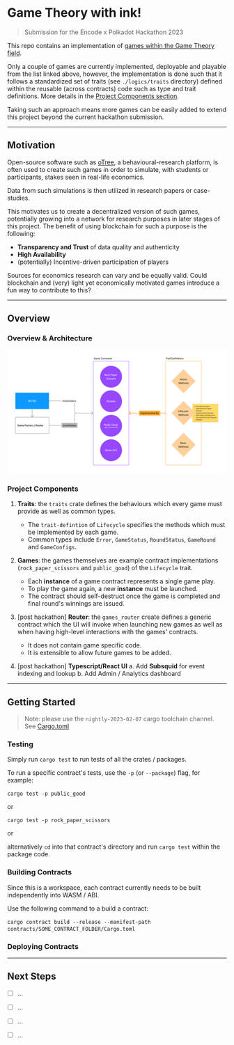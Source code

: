 # Game Theory with ink!

> Submission for the Encode x Polkadot Hackathon 2023

This repo contains an implementation of [games within the Game Theory field](https://en.wikipedia.org/wiki/List_of_games_in_game_theory).

Only a couple of games are currently implemented, deployable and playable from the list linked above, however, the implementation
is done such that it follows a standardized set of traits (see `./logics/traits` directory) defined within the reusable (across contracts) code
such as type and trait definitions. More details in the [Project Components section](#project-components).

Taking such an approach means more games can be easily added to extend this project beyond the current hackathon submission.

---

## Motivation

Open-source software such as [oTree](https://www.otree.org/), a behavioural-research platform, is often used to create such games
in order to simulate, with students or participants, stakes seen in real-life economics. 

Data from such simulations is then utilized in research papers or case-studies.

This motivates us to create a decentralized version of such games, potentially growing into a network for research purposes
in later stages of this project. The benefit of using blockchain for such a purpose is the following:

* **Transparency and Trust** of data quality and authenticity
* **High Availability**
* (potentially) Incentive-driven participation of players

Sources for economics research can vary and be equally valid. Could blockchain and (very) light yet economically motivated games
introduce a fun way to contribute to this?

---

## Overview

### Overview & Architecture

![](./images/architecture.png)

### Project Components

1. **Traits**: the `traits` crate defines the behaviours which every game must provide as well as common types.
    * The `trait-defintion` of `Lifecycle` specifies the methods which must be implemented by each game.
    * Common types include `Error`, `GameStatus`, `RoundStatus`, `GameRound` and `GameConfigs`.

2. **Games**: the games themselves are example contract implementations (`rock_paper_scissors` and `public_good`) of the `Lifecycle` trait.
    * Each __instance__ of a game contract represents a single game play.
    * To play the game again, a new __instance__ must be launched.
    * The contract should self-destruct once the game is completed and final round's winnings are issued.

3. [post hackathon] **Router**: the `games_router` create defines a generic contract which the UI will invoke when launching 
new games as well as when having high-level interactions with the games' contracts.
   * It does not contain game specific code.
   * It is extensible to allow future games to be added.

4. [post hackathon] **Typescript/React UI**
   a. Add **Subsquid** for event indexing and lookup
   b. Add Admin / Analytics dashboard

---

## Getting Started

> Note: please use the `nightly-2023-02-07` cargo toolchain channel. See [Cargo.toml](./Cargo.toml)

### Testing

Simply run `cargo test` to run tests of all the crates / packages.

To run a specific contract's tests, use the `-p` (or `--package`) flag, for example:

```shell
cargo test -p public_good
```

or 

```shell
cargo test -p rock_paper_scissors
```

or 

alternatively `cd` into that contract's directory and run `cargo test` within the package code.

### Building Contracts

Since this is a workspace, each contract currently needs to be built independently into WASM / ABI.

Use the following command to a build a contract:

```shell
cargo contract build --release --manifest-path contracts/SOME_CONTRACT_FOLDER/Cargo.toml
```

### Deploying Contracts

[//]: # (TODO: write)


---

## Next Steps

- [ ] ...
- [ ] ...
- [ ] ...
- [ ] ...

